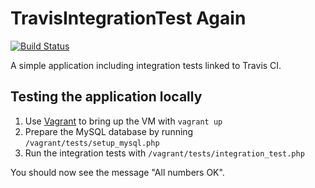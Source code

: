 # TravisIntegrationTest Again
[![Build Status](https://travis-ci.org/SanderKnape/TravisIntegrationTest.svg?branch=master)](https://travis-ci.org/SanderKnape/TravisIntegrationTest)

A simple application including integration tests linked to Travis CI.

## Testing the application locally
1. Use [Vagrant](https://www.vagrantup.com) to bring up the VM with `vagrant up`
2. Prepare the MySQL database by running `/vagrant/tests/setup_mysql.php`
3. Run the integration tests with `/vagrant/tests/integration_test.php`

You should now see the message "All numbers OK".
